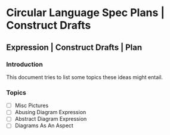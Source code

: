 Circular Language Spec Plans | Construct Drafts
===============================================

Expression | Construct Drafts | Plan
------------------------------------

### Introduction

This document tries to list some topics these ideas might entail.

### Topics

- [ ] Misc Pictures
- [ ] Abusing Diagram Expression
- [ ] Abstract Diagram Expression
- [ ] Diagrams As An Aspect
